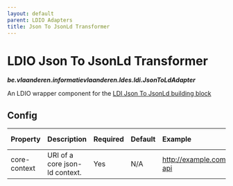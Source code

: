 ```yaml
---
layout: default
parent: LDIO Adapters
title: Json To JsonLd Transformer
---
```


# LDIO Json To JsonLd Transformer
***be.vlaanderen.informatievlaanderen.ldes.ldi.JsonToLdAdapter***

An LDIO wrapper component for the [LDI Json To JsonLd building block](../../_core/ldi-adapters/json-to-json-ld)

## Config

| Property     | Description                      | Required | Default | Example                   | Supported values    |
|:-------------|:---------------------------------|:---------|:--------|:--------------------------|:--------------------|
| core-context | URI of a core json-ld context.   | Yes      | N/A     | http://example.com/my-api | HTTP and HTTPS urls |